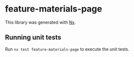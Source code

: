 # feature-materials-page

This library was generated with [Nx](https://nx.dev).

## Running unit tests

Run `nx test feature-materials-page` to execute the unit tests.

